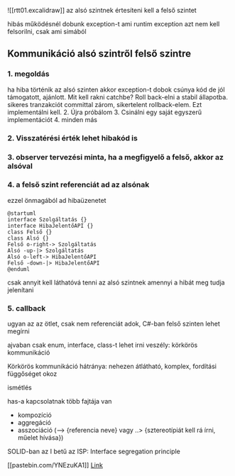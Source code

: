 ![[rtt01.excalidraw]]
az alsó szintnek értesíteni kell a felső szintet 

hibás működésnél dobunk exception-t
ami runtim exception azt nem kell felsorilni, csak ami simából

## Kommunikáció alsó szintről felső szintre

### 1. megoldás
ha hiba történik az alsó szinten akkor exception-t dobok
   csúnya kód de jól támogatott, ajánlott. Mit kell rakni catchbe? Roll back-elni a stabil állapotba. sikeres tranzakciót committal zárom, sikertelent rollback-elem. Ezt implementálni kell.
2. Újra próbálom
3. Csinálni egy saját egyszerű implementációt
4. minden más

### 2. Visszatérési érték lehet hibakód is

### 3. observer tervezési minta, ha a megfigyelő a felső, akkor az alsóval 

### 4. a felső szint referenciát ad az alsónak
ezzel önmagából ad hibaüzenetet

```plantuml
@startuml
interface Szolgáltatás {}
interface HibaJelentőAPI {}
class Felső {}
class Alsó {}
Felső o-right-> Szolgáltatás
Alsó -up-|> Szolgáltatás
Alsó o-left-> HibaJelentőAPI
Felső -down-|> HibaJelentőAPI
@enduml
```
csak annyit kell láthatóvá tenni az alsó szintnek amennyi a hibát meg tudja jelenítani

### 5. callback
ugyan az az ötlet, csak nem referenciát adok, C#-ban felső szinten lehet megírni

ajvaban csak enum, interface, class-t lehet irni
veszély: körkörös kommunikáció

Körkörös kommunikáció hátránya: nehezen átlátható, komplex, fordítási függőséget okoz

ismétlés

has-a kapcsolatnak több fajtája van
- kompozíció
- aggregáció
- asszociáció (--> {referencia neve} vagy ..> {sztereotípiát kell rá írni, műelet hívása})

SOLID-ban az I betű az ISP:
Interface segregation principle

[[pastebin.com/YNEzuKA1]]
[Link](https://pastebin.com/YNEzuKA1)
